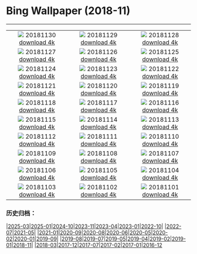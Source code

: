 # Bing Wallpaper (2018-11)
**************
| | | |
| :----: | :----: | :----: |
| ![](https://www.bing.com/az/hprichbg/rb/RedAntarctica_ZH-CN10525229225_1920x1080.jpg) 20181130 [download 4k](https://www.bing.com/az/hprichbg/rb/RedAntarctica_ZH-CN10525229225_UHD.jpg) | ![](https://www.bing.com/az/hprichbg/rb/KilchurnSky_ZH-CN9305096030_1920x1080.jpg) 20181129 [download 4k](https://www.bing.com/az/hprichbg/rb/KilchurnSky_ZH-CN9305096030_UHD.jpg) | ![](https://www.bing.com/az/hprichbg/rb/FrankfurtXmas_ZH-CN9289866662_1920x1080.jpg) 20181128 [download 4k](https://www.bing.com/az/hprichbg/rb/FrankfurtXmas_ZH-CN9289866662_UHD.jpg) |
| ![](https://www.bing.com/az/hprichbg/rb/GodrevyLighthouse_ZH-CN10749942094_1920x1080.jpg) 20181127 [download 4k](https://www.bing.com/az/hprichbg/rb/GodrevyLighthouse_ZH-CN10749942094_UHD.jpg) | ![](https://www.bing.com/az/hprichbg/rb/FoxMolt_ZH-CN7917304192_1920x1080.jpg) 20181126 [download 4k](https://www.bing.com/az/hprichbg/rb/FoxMolt_ZH-CN7917304192_UHD.jpg) | ![](https://www.bing.com/az/hprichbg/rb/AliceCentralPark_ZH-CN9031006021_1920x1080.jpg) 20181125 [download 4k](https://www.bing.com/az/hprichbg/rb/AliceCentralPark_ZH-CN9031006021_UHD.jpg) |
| ![](https://www.bing.com/az/hprichbg/rb/NorsteadLights_ZH-CN9558383357_1920x1080.jpg) 20181124 [download 4k](https://www.bing.com/az/hprichbg/rb/NorsteadLights_ZH-CN9558383357_UHD.jpg) | ![](https://www.bing.com/az/hprichbg/rb/DarwinOrigin_ZH-CN13549933105_1920x1080.jpg) 20181123 [download 4k](https://www.bing.com/az/hprichbg/rb/DarwinOrigin_ZH-CN13549933105_UHD.jpg) | ![](https://www.bing.com/az/hprichbg/rb/VarennaSnow_ZH-CN7673479242_1920x1080.jpg) 20181122 [download 4k](https://www.bing.com/az/hprichbg/rb/VarennaSnow_ZH-CN7673479242_UHD.jpg) |
| ![](https://www.bing.com/az/hprichbg/rb/EibseeHerbst_ZH-CN9383344658_1920x1080.jpg) 20181121 [download 4k](https://www.bing.com/az/hprichbg/rb/EibseeHerbst_ZH-CN9383344658_UHD.jpg) | ![](https://www.bing.com/az/hprichbg/rb/PoniesWales_ZH-CN11520520997_1920x1080.jpg) 20181120 [download 4k](https://www.bing.com/az/hprichbg/rb/PoniesWales_ZH-CN11520520997_UHD.jpg) | ![](https://www.bing.com/az/hprichbg/rb/TDPflamingos_ZH-CN9958639267_1920x1080.jpg) 20181119 [download 4k](https://www.bing.com/az/hprichbg/rb/TDPflamingos_ZH-CN9958639267_UHD.jpg) |
| ![](https://www.bing.com/az/hprichbg/rb/NarrowsZion_ZH-CN9686302838_1920x1080.jpg) 20181118 [download 4k](https://www.bing.com/az/hprichbg/rb/NarrowsZion_ZH-CN9686302838_UHD.jpg) | ![](https://www.bing.com/az/hprichbg/rb/GeorgiaAquarium_ZH-CN12748518316_1920x1080.jpg) 20181117 [download 4k](https://www.bing.com/az/hprichbg/rb/GeorgiaAquarium_ZH-CN12748518316_UHD.jpg) | ![](https://www.bing.com/az/hprichbg/rb/SpiritBearSleeps_ZH-CN7690026884_1920x1080.jpg) 20181116 [download 4k](https://www.bing.com/az/hprichbg/rb/SpiritBearSleeps_ZH-CN7690026884_UHD.jpg) |
| ![](https://www.bing.com/az/hprichbg/rb/ChiribiqueteNP_ZH-CN10719426351_1920x1080.jpg) 20181115 [download 4k](https://www.bing.com/az/hprichbg/rb/ChiribiqueteNP_ZH-CN10719426351_UHD.jpg) | ![](https://www.bing.com/az/hprichbg/rb/EcolaSP_ZH-CN10746626161_1920x1080.jpg) 20181114 [download 4k](https://www.bing.com/az/hprichbg/rb/EcolaSP_ZH-CN10746626161_UHD.jpg) | ![](https://www.bing.com/az/hprichbg/rb/LeGivre_ZH-CN7576437900_1920x1080.jpg) 20181113 [download 4k](https://www.bing.com/az/hprichbg/rb/LeGivre_ZH-CN7576437900_UHD.jpg) |
| ![](https://www.bing.com/az/hprichbg/rb/TundraSwanMN_ZH-CN10780647219_1920x1080.jpg) 20181112 [download 4k](https://www.bing.com/az/hprichbg/rb/TundraSwanMN_ZH-CN10780647219_UHD.jpg) | ![](https://www.bing.com/az/hprichbg/rb/HamersleyGorge_ZH-CN6901064951_1920x1080.jpg) 20181111 [download 4k](https://www.bing.com/az/hprichbg/rb/HamersleyGorge_ZH-CN6901064951_UHD.jpg) | ![](https://www.bing.com/az/hprichbg/rb/WavePoppy_ZH-CN9071800685_1920x1080.jpg) 20181110 [download 4k](https://www.bing.com/az/hprichbg/rb/WavePoppy_ZH-CN9071800685_UHD.jpg) |
| ![](https://www.bing.com/az/hprichbg/rb/BadlandsBday_ZH-CN10969348074_1920x1080.jpg) 20181109 [download 4k](https://www.bing.com/az/hprichbg/rb/BadlandsBday_ZH-CN10969348074_UHD.jpg) | ![](https://www.bing.com/az/hprichbg/rb/CupFungus_ZH-CN9348475069_1920x1080.jpg) 20181108 [download 4k](https://www.bing.com/az/hprichbg/rb/CupFungus_ZH-CN9348475069_UHD.jpg) | ![](https://www.bing.com/az/hprichbg/rb/ManateeAwareness_ZH-CN7743165279_1920x1080.jpg) 20181107 [download 4k](https://www.bing.com/az/hprichbg/rb/ManateeAwareness_ZH-CN7743165279_UHD.jpg) |
| ![](https://www.bing.com/az/hprichbg/rb/lidongjieya_ZH-CN9263684179_1920x1080.jpg) 20181106 [download 4k](https://www.bing.com/az/hprichbg/rb/lidongjieya_ZH-CN9263684179_UHD.jpg) | ![](https://www.bing.com/az/hprichbg/rb/HoneycombKoolamaBay_ZH-CN8963688992_1920x1080.jpg) 20181105 [download 4k](https://www.bing.com/az/hprichbg/rb/HoneycombKoolamaBay_ZH-CN8963688992_UHD.jpg) | ![](https://www.bing.com/az/hprichbg/rb/AutumnNeuschwanstein_ZH-CN11491134791_1920x1080.jpg) 20181104 [download 4k](https://www.bing.com/az/hprichbg/rb/AutumnNeuschwanstein_ZH-CN11491134791_UHD.jpg) |
| ![](https://www.bing.com/az/hprichbg/rb/NYCM_ZH-CN8945321005_1920x1080.jpg) 20181103 [download 4k](https://www.bing.com/az/hprichbg/rb/NYCM_ZH-CN8945321005_UHD.jpg) | ![](https://www.bing.com/az/hprichbg/rb/BisonDay_ZH-CN9548343838_1920x1080.jpg) 20181102 [download 4k](https://www.bing.com/az/hprichbg/rb/BisonDay_ZH-CN9548343838_UHD.jpg) | ![](https://www.bing.com/az/hprichbg/rb/DeadPhotographer_ZH-CN9480942912_1920x1080.jpg) 20181101 [download 4k](https://www.bing.com/az/hprichbg/rb/DeadPhotographer_ZH-CN9480942912_UHD.jpg) |

### 历史归档：

|[2025-03](bing/2025-03/2025-03.md)|[2025-01](bing/2025-01/2025-01.md)|[2024-10](bing/2024-10/2024-10.md)|[2023-11](bing/2023-11/2023-11.md)|[2023-04](bing/2023-04/2023-04.md)|[2023-01](bing/2023-01/2023-01.md)|[2022-10](bing/2022-10/2022-10.md)|
|[2022-07](bing/2022-07/2022-07.md)|[2021-05](bing/2021-05/2021-05.md)|
|[2021-01](bing/2021-01/2021-01.md)|[2020-09](bing/2020-09/2020-09.md)|[2020-08](bing/2020-08/2020-08.md)|[2020-06](bing/2020-06/2020-06.md)|[2020-05](bing/2020-05/2020-05.md)|[2020-02](bing/2020-02/2020-02.md)|[2020-01](bing/2020-01/2020-01.md)|[2019-09](bing/2019-09/2019-09.md)|
|[2019-08](bing/2019-08/2019-08.md)|[2019-07](bing/2019-07/2019-07.md)|[2019-05](bing/2019-05/2019-05.md)|[2019-04](bing/2019-04/2019-04.md)|[2019-02](bing/2019-02/2019-02.md)|[2019-01](bing/2019-01/2019-01.md)|[2018-11](bing/2018-11/2018-11.md)|
|[2018-03](bing/2018-03/2018-03.md)|[2017-12](bing/2017-12/2017-12.md)|[2017-07](bing/2017-07/2017-07.md)|[2017-02](bing/2017-02/2017-02.md)|[2017-01](bing/2017-01/2017-01.md)|[2016-12](bing/2016-12/2016-12.md)